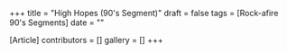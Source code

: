 +++
title = "High Hopes (90's Segment)"
draft = false
tags = [Rock-afire 90's Segments]
date = ""

[Article]
contributors = []
gallery = []
+++